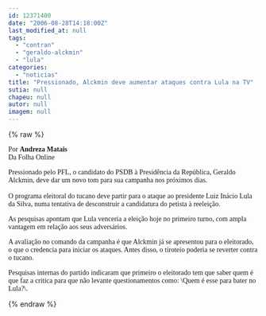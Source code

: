 ```yaml
---
id: 12371400
date: "2006-08-28T14:18:00Z"
last_modified_at: null
tags:
  - "contran"
  - "geraldo-alckmin"
  - "lula"
categories:
  - "noticias"
title: "Pressionado, Alckmin deve aumentar ataques contra Lula na TV"
sutia: null
chapeu: null
autor: null
imagem: null
---
```

{% raw %}
<p><P><FONT face=Verdana>Por <STRONG>Andreza Matais</STRONG><BR>Da Folha Online </FONT></P></p>
<p><P><FONT face=Verdana>Pressionado pelo PFL, o candidato do PSDB à Presidência da República, Geraldo Alckmin, deve dar um novo tom para sua campanha nos próximos dias. <BR><BR>O programa eleitoral do tucano deve partir para o ataque ao presidente Luiz Inácio Lula da Silva, numa tentativa de desconstruir a candidatura do petista à reeleição. </FONT></P></p>
<p><P><FONT face=Verdana>As pesquisas apontam que Lula venceria a eleição hoje no primeiro turno, com ampla vantagem em relação aos seus adversários. </FONT></P></p>
<p><P><FONT face=Verdana>A avaliação no comando da campanha é que Alckmin já se apresentou para o eleitorado, o que o credencia para iniciar os ataques. Antes disso, o tiroteio poderia se reverter contra o tucano. </FONT></P></p>
<p><P><FONT face=Verdana>Pesquisas internas do partido indicaram que primeiro o eleitorado tem que saber quem é que faz a critica para que não levante questionamentos como: \Quem é esse para bater no Lula?\.</FONT></P> </p>
{% endraw %}